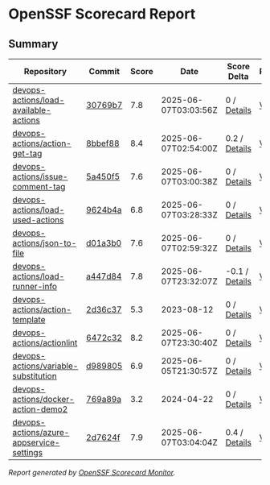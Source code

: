 # OpenSSF Scorecard Report

## Summary

| Repository | Commit | Score | Date | Score Delta | Report | StepSecurity |
| -- | -- | -- | -- | -- | -- | -- |
| [devops-actions/load-available-actions](https://github.com/devops-actions/load-available-actions) | [30769b7](https://github.com/devops-actions/load-available-actions/commit/30769b703c079a1ac65071b14179fa5cfc9438c4) | 7.8 | 2025-06-07T03:03:56Z | 0 / [Details](https://ossf.github.io/scorecard-visualizer/#/projects/github.com/devops-actions/load-available-actions/compare/96ed1b857da7c499ecbd5d327b1971dfad4ff943/30769b703c079a1ac65071b14179fa5cfc9438c4) | [View](https://ossf.github.io/scorecard-visualizer/#/projects/github.com/devops-actions/load-available-actions/commit/30769b703c079a1ac65071b14179fa5cfc9438c4) | [Fix it](https://app.stepsecurity.io/securerepo?repo=devops-actions/load-available-actions) |
| [devops-actions/action-get-tag](https://github.com/devops-actions/action-get-tag) | [8bbef88](https://github.com/devops-actions/action-get-tag/commit/8bbef881324aa60f826b2760ff66341cabcd61fb) | 8.4 | 2025-06-07T02:54:00Z | 0.2 / [Details](https://ossf.github.io/scorecard-visualizer/#/projects/github.com/devops-actions/action-get-tag/compare/b8e9971f3d2087847233257621b450327ed28bfa/8bbef881324aa60f826b2760ff66341cabcd61fb) | [View](https://ossf.github.io/scorecard-visualizer/#/projects/github.com/devops-actions/action-get-tag/commit/8bbef881324aa60f826b2760ff66341cabcd61fb) | [Fix it](https://app.stepsecurity.io/securerepo?repo=devops-actions/action-get-tag) |
| [devops-actions/issue-comment-tag](https://github.com/devops-actions/issue-comment-tag) | [5a450f5](https://github.com/devops-actions/issue-comment-tag/commit/5a450f5a4390757d67da969482b4e6977ea2c96f) | 7.6 | 2025-06-07T03:00:38Z | 0 / [Details](https://ossf.github.io/scorecard-visualizer/#/projects/github.com/devops-actions/issue-comment-tag/compare/caffba960a2eae312903d35317990ffde2edb809/5a450f5a4390757d67da969482b4e6977ea2c96f) | [View](https://ossf.github.io/scorecard-visualizer/#/projects/github.com/devops-actions/issue-comment-tag/commit/5a450f5a4390757d67da969482b4e6977ea2c96f) | [Fix it](https://app.stepsecurity.io/securerepo?repo=devops-actions/issue-comment-tag) |
| [devops-actions/load-used-actions](https://github.com/devops-actions/load-used-actions) | [9624b4a](https://github.com/devops-actions/load-used-actions/commit/9624b4a2ae2c22319d21abafa0940e802108ace0) | 6.8 | 2025-06-07T03:28:33Z | 0 / [Details](https://ossf.github.io/scorecard-visualizer/#/projects/github.com/devops-actions/load-used-actions/compare/b9cc16598fd31325990742f7dc74f6ab3ac92d4c/9624b4a2ae2c22319d21abafa0940e802108ace0) | [View](https://ossf.github.io/scorecard-visualizer/#/projects/github.com/devops-actions/load-used-actions/commit/9624b4a2ae2c22319d21abafa0940e802108ace0) | [Fix it](https://app.stepsecurity.io/securerepo?repo=devops-actions/load-used-actions) |
| [devops-actions/json-to-file](https://github.com/devops-actions/json-to-file) | [d01a3b0](https://github.com/devops-actions/json-to-file/commit/d01a3b01ac11a676f2e9be8f4b27f9bfd1380efc) | 7.6 | 2025-06-07T02:59:32Z | 0 / [Details](https://ossf.github.io/scorecard-visualizer/#/projects/github.com/devops-actions/json-to-file/compare/da84aed177655bb63f4183768f270595a6b6bf83/d01a3b01ac11a676f2e9be8f4b27f9bfd1380efc) | [View](https://ossf.github.io/scorecard-visualizer/#/projects/github.com/devops-actions/json-to-file/commit/d01a3b01ac11a676f2e9be8f4b27f9bfd1380efc) | [Fix it](https://app.stepsecurity.io/securerepo?repo=devops-actions/json-to-file) |
| [devops-actions/load-runner-info](https://github.com/devops-actions/load-runner-info) | [a447d84](https://github.com/devops-actions/load-runner-info/commit/a447d84a64961be18633ca7572b09c1c7ac1bc6e) | 7.8 | 2025-06-07T23:32:07Z | -0.1 / [Details](https://ossf.github.io/scorecard-visualizer/#/projects/github.com/devops-actions/load-runner-info/compare/24af879e34e18ccb8f0b0725ec31929222d8a528/a447d84a64961be18633ca7572b09c1c7ac1bc6e) | [View](https://ossf.github.io/scorecard-visualizer/#/projects/github.com/devops-actions/load-runner-info/commit/a447d84a64961be18633ca7572b09c1c7ac1bc6e) | [Fix it](https://app.stepsecurity.io/securerepo?repo=devops-actions/load-runner-info) |
| [devops-actions/action-template](https://github.com/devops-actions/action-template) | [2d36c37](https://github.com/devops-actions/action-template/commit/2d36c375d37dfe4b9bd08bacb5bae3728b201d2f) | 5.3 | 2023-08-12 | 0 / [Details](https://ossf.github.io/scorecard-visualizer/#/projects/github.com/devops-actions/action-template/compare/2d36c375d37dfe4b9bd08bacb5bae3728b201d2f/2d36c375d37dfe4b9bd08bacb5bae3728b201d2f) | [View](https://ossf.github.io/scorecard-visualizer/#/projects/github.com/devops-actions/action-template/commit/2d36c375d37dfe4b9bd08bacb5bae3728b201d2f) | [Fix it](https://app.stepsecurity.io/securerepo?repo=devops-actions/action-template) |
| [devops-actions/actionlint](https://github.com/devops-actions/actionlint) | [6472c32](https://github.com/devops-actions/actionlint/commit/6472c324cb46cb312a359c263297416a2fb53862) | 8.2 | 2025-06-07T23:30:40Z | 0 / [Details](https://ossf.github.io/scorecard-visualizer/#/projects/github.com/devops-actions/actionlint/compare/acca39244a636f2ee350a0c9e50be84d3a300579/6472c324cb46cb312a359c263297416a2fb53862) | [View](https://ossf.github.io/scorecard-visualizer/#/projects/github.com/devops-actions/actionlint/commit/6472c324cb46cb312a359c263297416a2fb53862) | [Fix it](https://app.stepsecurity.io/securerepo?repo=devops-actions/actionlint) |
| [devops-actions/variable-substitution](https://github.com/devops-actions/variable-substitution) | [d989805](https://github.com/devops-actions/variable-substitution/commit/d989805b196c85175707e1941b8ea662a494b2b6) | 6.9 | 2025-06-05T21:30:57Z | 0 / [Details](https://ossf.github.io/scorecard-visualizer/#/projects/github.com/devops-actions/variable-substitution/compare/a0b06b2e1f3184e43595d05c363467ae40412fa3/d989805b196c85175707e1941b8ea662a494b2b6) | [View](https://ossf.github.io/scorecard-visualizer/#/projects/github.com/devops-actions/variable-substitution/commit/d989805b196c85175707e1941b8ea662a494b2b6) | [Fix it](https://app.stepsecurity.io/securerepo?repo=devops-actions/variable-substitution) |
| [devops-actions/docker-action-demo2](https://github.com/devops-actions/docker-action-demo2) | [769a89a](https://github.com/devops-actions/docker-action-demo2/commit/769a89a797cab9d4e9970ab2577d577f35f57656) | 3.2 | 2024-04-22 | 0 / [Details](https://ossf.github.io/scorecard-visualizer/#/projects/github.com/devops-actions/docker-action-demo2/compare/769a89a797cab9d4e9970ab2577d577f35f57656/769a89a797cab9d4e9970ab2577d577f35f57656) | [View](https://ossf.github.io/scorecard-visualizer/#/projects/github.com/devops-actions/docker-action-demo2/commit/769a89a797cab9d4e9970ab2577d577f35f57656) | [Fix it](https://app.stepsecurity.io/securerepo?repo=devops-actions/docker-action-demo2) |
| [devops-actions/azure-appservice-settings](https://github.com/devops-actions/azure-appservice-settings) | [2d7624f](https://github.com/devops-actions/azure-appservice-settings/commit/2d7624f90c94609de7929c90ad4bb80bcb17a0b0) | 7.9 | 2025-06-07T03:04:04Z | 0.4 / [Details](https://ossf.github.io/scorecard-visualizer/#/projects/github.com/devops-actions/azure-appservice-settings/compare/d7921a8be0c6a2178aa92af6268bbaa773a5bd76/2d7624f90c94609de7929c90ad4bb80bcb17a0b0) | [View](https://ossf.github.io/scorecard-visualizer/#/projects/github.com/devops-actions/azure-appservice-settings/commit/2d7624f90c94609de7929c90ad4bb80bcb17a0b0) | [Fix it](https://app.stepsecurity.io/securerepo?repo=devops-actions/azure-appservice-settings) |

_Report generated by [OpenSSF Scorecard Monitor](https://github.com/ossf/scorecard-monitor)._
